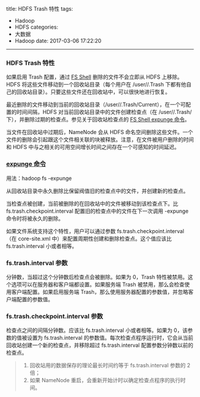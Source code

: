 title: HDFS Trash 特性
tags:
  - Hadoop
  - HDFS
categories:
  - 大数据
  - Hadoop
date: 2017-03-06 17:22:20
---

### HDFS Trash 特性

如果启用 Trash 配置，通过 [FS Shell](http://hadoop.apache.org/docs/r2.7.3/hadoop-project-dist/hadoop-common/FileSystemShell.html#rm) 删除的文件不会立即从 HDFS 上移除。HDFS 将这些文件移动到一个回收站目录（每个用户在 /user/<username>/.Trash 下都有他自己的回收站目录）。只要这些文件还在回收站中，可以很快地进行恢复。

<!-- more -->

最近删除的文件移动到当前的回收站目录（/user/<username>/.Trash/Current），在一个可配置的时间间隔，HDFS 对当前回收站目录中的文件创建检查点（在 /user/<username>/.Trash/<date>下），并删除过期的检查点。参见关于回收站检查点的 [FS Shell  expunge 命令](http://hadoop.apache.org/docs/r2.7.3/hadoop-project-dist/hadoop-common/FileSystemShell.html#expunge)。

当文件在回收站中过期后，NameNode 会从 HDFS 命名空间删除这些文件。一个文件的删除会引起跟这个文件相关联的块被释放。注意，在文件被用户删除的时间和 HDFS 中与之相关的可用空间增长时间之间存在一个可感知的时间延迟。

### [expunge 命令](http://hadoop.apache.org/docs/r2.7.3/hadoop-project-dist/hadoop-common/FileSystemShell.html#expunge)

用法：hadoop fs -expunge

从回收站目录中永久删除比保留阀值旧的检查点中的文件，并创建新的检查点。

当检查点被创建，当前被删除的在回收站中的文件被移动到该检查点下。比 fs.trash.checkpoint.interval 配置旧的检查点中的文件在下一次调用 -expunge 命令时将被永久的删除。

如果文件系统支持这个特性，用户可以通过参数 fs.trash.checkpoint.interval（在 core-site.xml 中）来配置周期性创建和删除检查点。这个值应该比 fs.trash.interval 小或者相等。

### fs.trash.interval 参数

分钟数，当超过这个分钟数后检查点会被删除。如果为 0，Trash 特性被禁用。这个选项可以在服务器和客户端都设置。如果服务端 Trash 被禁用，那么会检查使用客户端配置。如果启用服务端 Trash，那么使用服务器配置的参数值，并忽略客户端配置的参数值。

### fs.trash.checkpoint.interval 参数

检查点之间的间隔分钟数。应该比 fs.trash.interval 小或者相等。如果为 0，该参数的值被设置为 fs.trash.interval 的参数值。每次检查点程序运行时，它会从当前回收站创建一个新的检查点，并移除超过 fs.trash.interval 配置参数分钟数以前的检查点。

> 1. 回收站用的数据保存的理论最长时间约等于 fs.trash.interval 参数的 2 倍；
> 2. 如果 NameNode 重启，会重新开始计时以确定检查点程序的执行时间。